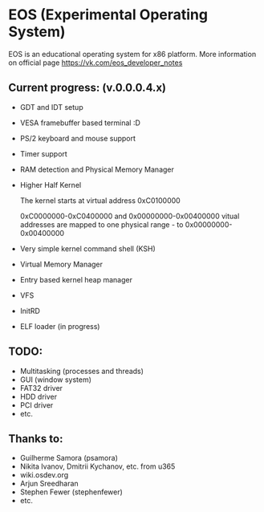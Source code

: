 # EOS (Experimental Operating System)

EOS is an educational operating system for x86 platform. More information on official page https://vk.com/eos_developer_notes

Current progress: (v.0.0.0.4.x)
----------------

- GDT and IDT setup
- VESA framebuffer based terminal :D
- PS/2 keyboard and mouse support
- Timer support
- RAM detection and Physical Memory Manager
- Higher Half Kernel

  The kernel starts at virtual address 0xC0100000

  0xC0000000-0xC0400000 and 0x00000000-0x00400000 vitual addresses are mapped to one physical range - to 0x00000000-0x00400000
- Very simple kernel command shell (KSH)
- Virtual Memory Manager
- Entry based kernel heap manager
- VFS
- InitRD
- ELF loader (in progress)


TODO:
----

- Multitasking (processes and threads)
- GUI (window system)
- FAT32 driver
- HDD driver
- PCI driver
- etc.

Thanks to:
---------

- Guilherme Samora (psamora)
- Nikita Ivanov, Dmitrii Kychanov, etc. from u365
- wiki.osdev.org
- Arjun Sreedharan
- Stephen Fewer (stephenfewer)
- etc.